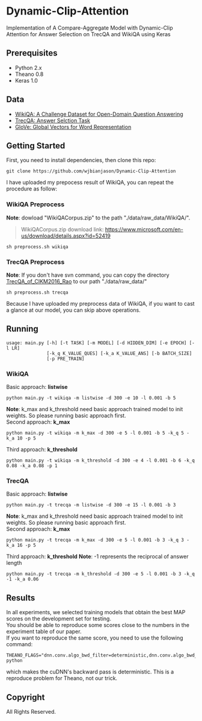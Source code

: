 # Dynamic-Clip-Attention
Implementation of A Compare-Aggregate Model with Dynamic-Clip Attention for Answer Selection on TrecQA and WikiQA using Keras

## Prerequisites
- Python 2.x
- Theano 0.8
- Keras  1.0

## Data
- [WikiQA: A Challenge Dataset for Open-Domain Question Answering](https://www.microsoft.com/en-us/research/publication/wikiqa-a-challenge-dataset-for-open-domain-question-answering/)
- [TrecQA: Answer Selction Task](https://github.com/castorini/NCE-CNN-Torch/tree/master/data/TrecQA)
- [GloVe: Global Vectors for Word Representation](http://nlp.stanford.edu/data/glove.840B.300d.zip)

## Getting Started
First, you need to install dependencies, then clone this repo:
```
git clone https://github.com/wjbianjason/Dynamic-Clip-Attention
```

I have uploaded my prepocess result of WikiQA, you can repeat the procedure as follow:
<br/>
### WikiQA Preprocess
**Note**: dowload \"WikiQACorpus.zip\" to the path "./data/raw_data/WikiQA/".
>WikiQACorpus.zip download link: https://www.microsoft.com/en-us/download/details.aspx?id=52419
```
sh preprocess.sh wikiqa
```
### TrecQA Preprocess
**Note**: If you don't have svn command, you can copy the directory [TrecQA_of_CIKM2016_Rao](https://github.com/castorini/NCE-CNN-Torch/tree/master/data/TrecQA) to our path "./data/raw_data/"
```
sh preprocess.sh trecqa
```

Because I have uploaded my preprocess data of WikiQA, if you want to cast a glance at our model, you can skip above operations.

## Running

```
usage: main.py [-h] [-t TASK] [-m MODEL] [-d HIDDEN_DIM] [-e EPOCH] [-l LR]
               [-k_q K_VALUE_QUES] [-k_a K_VALUE_ANS] [-b BATCH_SIZE]
               [-p PRE_TRAIN]
```

### WikiQA
Basic approach: **listwise**
```
python main.py -t wikiqa -m listwise -d 300 -e 10 -l 0.001 -b 5
```
**Note**: k_max and k_threshold need basic approach trained model to init weights.
So please running basic approach first.
<br/>
Second approach: **k_max**
```
python main.py -t wikiqa -m k_max -d 300 -e 5 -l 0.001 -b 5 -k_q 5 -k_a 10 -p 5
```
Third approach: **k_threshold**
```
python main.py -t wikiqa -m k_threshold -d 300 -e 4 -l 0.001 -b 6 -k_q 0.08 -k_a 0.08 -p 1
```


### TrecQA
Basic approach: **listwise**
```
python main.py -t trecqa -m listwise -d 300 -e 15 -l 0.001 -b 3 
```
**Note**: k_max and k_threshold need basic approach trained model to init weights.
So please running basic approach first.
<br/>
Second approach: **k_max**
```
python main.py -t trecqa -m k_max -d 300 -e 5 -l 0.001 -b 3 -k_q 3 -k_a 16 -p 5
```
Third approach: **k_threshold**
**Note**: -1 represents the reciprocal of answer length
```
python main.py -t trecqa -m k_threshold -d 300 -e 5 -l 0.001 -b 3 -k_q -1 -k_a 0.06
```

## Results
In all experiments, we selected training models that obtain the best MAP scores on the development set for testing.
<br/>
You should be able to reproduce some scores close to the numbers in the experiment table of our paper.
<br/>
If you want to reproduce the same score, you need to use the following command:
```
THEANO_FLAGS="dnn.conv.algo_bwd_filter=deterministic,dnn.conv.algo_bwd_data=deterministic" python
```
which makes the cuDNN's backward pass is deterministic. This is a reproduce problem for Theano, not our trick. 


## Copyright
All Rights Reserved.